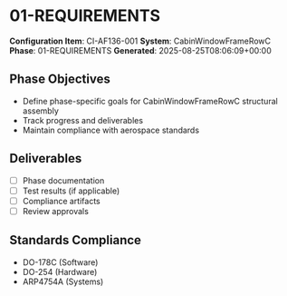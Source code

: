 # 01-REQUIREMENTS

**Configuration Item**: CI-AF136-001
**System**: CabinWindowFrameRowC
**Phase**: 01-REQUIREMENTS
**Generated**: 2025-08-25T08:06:09+00:00

## Phase Objectives
- Define phase-specific goals for CabinWindowFrameRowC structural assembly
- Track progress and deliverables
- Maintain compliance with aerospace standards

## Deliverables
- [ ] Phase documentation
- [ ] Test results (if applicable)
- [ ] Compliance artifacts
- [ ] Review approvals

## Standards Compliance
- DO-178C (Software)
- DO-254 (Hardware)
- ARP4754A (Systems)

